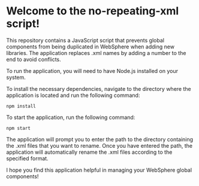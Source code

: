 # Welcome to the no-repeating-xml script!

This repository contains a JavaScript script that prevents global components from being duplicated in WebSphere when adding new libraries. 
The application replaces .xml names by adding a number to the end to avoid conflicts.

To run the application, you will need to have Node.js installed on your system.

To install the necessary dependencies, navigate to the directory where the application is located and run the following command:

```
npm install
```

To start the application, run the following command:
```
npm start
```
The application will prompt you to enter the path to the directory containing the .xml files that you want to rename.
Once you have entered the path, the application will automatically rename the .xml files according to the specified format.

I hope you find this application helpful in managing your WebSphere global components!
